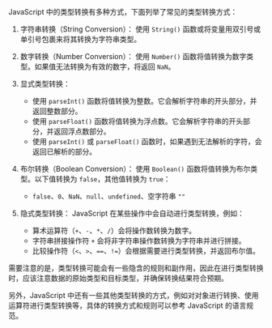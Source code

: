 JavaScript 中的类型转换有多种方式，下面列举了常见的类型转换方式：

1. 字符串转换（String Conversion）：
   使用 `String()` 函数或将变量用双引号或单引号包裹来将其转换为字符串类型。

1. 数字转换（Number Conversion）：
   使用 `Number()` 函数将值转换为数字类型。如果值无法转换为有效的数字，将返回 `NaN`。

1. 显式类型转换：

   - 使用 `parseInt()` 函数将值转换为整数。它会解析字符串的开头部分，并返回整数部分。
   - 使用 `parseFloat()` 函数将值转换为浮点数。它会解析字符串的开头部分，并返回浮点数部分。
   - 使用 `parseInt()` 或 `parseFloat()` 函数时，如果遇到无法解析的字符，会返回已解析的部分。

1. 布尔转换（Boolean Conversion）：
   使用 `Boolean()` 函数将值转换为布尔类型。以下值转换为 `false`，其他值转换为 `true`：

   - `false`、`0`、`NaN`、`null`、`undefined`、空字符串 `""`

1. 隐式类型转换：
   JavaScript 在某些操作中会自动进行类型转换，例如：

   - 算术运算符（`+`、`-`、`*`、`/`）会将操作数转换为数字。
   - 字符串拼接操作符 `+` 会将非字符串操作数转换为字符串并进行拼接。
   - 比较操作符（`<`、`>`、`==`、`!=`）会根据需要进行类型转换，并返回布尔值。

需要注意的是，类型转换可能会有一些隐含的规则和副作用，因此在进行类型转换时，应该注意数据的原始类型和目标类型，并确保转换结果符合预期。

另外，JavaScript 中还有一些其他类型转换的方式，例如对对象进行转换、使用运算符进行类型转换等，具体的转换方式和规则可以参考 JavaScript 的语言规范。